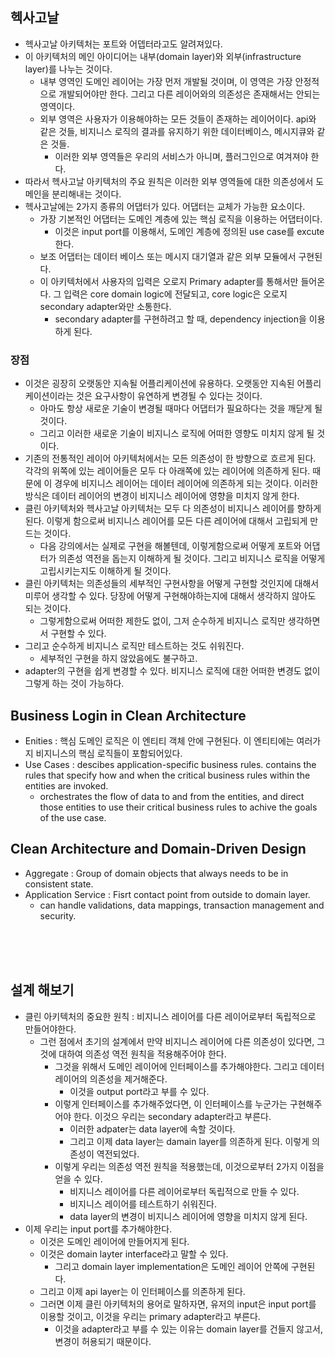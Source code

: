 ## 헥사고날

- 헥사고날 아키텍처는 포트와 어뎁터라고도 알려져있다.
- 이 아키텍처의 메인 아이디어는 내부(domain layer)와 외부(infrastructure layer)를 나누는 것이다.
  - 내부 영역인 도메인 레이어는 가장 먼저 개발될 것이며, 이 영역은 가장 안정적으로 개발되어야만 한다. 그리고 다른 레이어와의 의존성은 존재해서는 안되는 영역이다.
  - 외부 영역은 사용자가 이용해야하는 모든 것들이 존재하는 레이어이다. api와 같은 것들, 비지니스 로직의 결과를 유지하기 위한 데이터베이스, 메시지큐와 같은 것들.
    - 이러한 외부 영역들은 우리의 서비스가 아니며, 플러그인으로 여겨져야 한다.
- 따라서 헥사고날 아키텍처의 주요 원칙은 이러한 외부 영역들에 대한 의존성에서 도메인을 분리해내는 것이다.
- 헥사고날에는 2가지 종류의 어댑터가 있다. 어댑터는 교체가 가능한 요소이다.
  - 가장 기본적인 어댑터는 도메인 계층에 있는 핵심 로직을 이용하는 어댑터이다.
    - 이것은 input port를 이용해서, 도메인 계층에 정의된 use case를 excute한다.
  - 보조 어댑터는 데이터 베이스 또는 메시지 대기열과 같은 외부 모듈에서 구현된다.
  - 이 아키텍처에서 사용자의 입력은 오로지 Primary adapter를 통해서만 들어온다. 그 입력은 core domain logic에 전달되고, core logic은 오로지 secondary adapter와만 소통한다.
    - secondary adapter를 구현하려고 할 때, dependency injection을 이용하게 된다.

### 장점

- 이것은 굉장히 오랫동안 지속될 어플리케이션에 유용하다. 오랫동안 지속된 어플리케이션이라는 것은 요구사항이 유연하게 변경될 수 있다는 것이다.
  - 아마도 항상 새로운 기술이 변경될 때마다 어댑터가 필요하다는 것을 깨닫게 될 것이다.
  - 그리고 이러한 새로운 기술이 비지니스 로직에 어떠한 영향도 미치지 않게 될 것이다.
- 기존의 전통적인 레이어 아키텍처에서는 모든 의존성이 한 방향으로 흐르게 된다. 각각의 위쪽에 있는 레이어들은 모두 다 아래쪽에 있는 레이어에 의존하게 된다. 때문에 이 경우에 비지니스 레이어는 데이터 레이어에 의존하게 되는 것이다. 이러한 방식은 데이터 레이어의 변경이 비지니스 레이어에 영향을 미치지 않게 한다.
- 클린 아키텍처와 헥사고날 아키텍처는 모두 다 의존성이 비지니스 레이어를 향하게 된다. 이렇게 함으로써 비지니스 레이어를 모든 다른 레이어에 대해서 고립되게 만드는 것이다.
  - 다음 강의에서는 실제로 구현을 해볼텐데, 이렇게함으로써 어떻게 포트와 어댑터가 의존성 역전을 돕는지 이해하게 될 것이다. 그리고 비지니스 로직을 어떻게 고립시키는지도 이해하게 될 것이다.
- 클린 아키텍처는 의존성들의 세부적인 구현사항을 어떻게 구현할 것인지에 대해서 미루어 생각할 수 있다. 당장에 어떻게 구현해야하는지에 대해서 생각하지 않아도 되는 것이다.
  - 그렇게함으로써 어떠한 제한도 없이, 그저 순수하게 비지니스 로직만 생각하면서 구현할 수 있다.
- 그리고 순수하게 비지니스 로직만 테스트하는 것도 쉬워진다.
  - 세부적인 구현을 하지 않았음에도 불구하고.
- adapter의 구현을 쉽게 변경할 수 있다. 비지니스 로직에 대한 어떠한 변경도 없이 그렇게 하는 것이 가능하다.

## Business Login in Clean Architecture

- Enities : 핵심 도메인 로직은 이 엔티티 객체 안에 구현된다. 이 엔티티에는 여러가지 비지니스의 핵심 로직들이 포함되어있다.
- Use Cases : descibes application-specific business rules. contains the rules that specify how and when the critical business rules within the entities are invoked.
  - orchestrates the flow of data to and from the entities, and direct those entities to use their critical business rules to achive the goals of the use case.

## Clean Architecture and Domain-Driven Design

- Aggregate : Group of domain objects that always needs to be in consistent state.
- Application Service : Fisrt contact point from outside to domain layer.
  - can handle validations, data mappings, transaction management and security.

<br/>
<br/>
<br/>

## 설계 해보기

- 클린 아키텍처의 중요한 원칙 : 비지니스 레이어를 다른 레이어로부터 독립적으로 만들어야한다.
  - 그런 점에서 초기의 설계에서 만약 비지니스 레이어에 다른 의존성이 있다면, 그것에 대하여 의존성 역전 원칙을 적용해주어야 한다.
    - 그것을 위해서 도메인 레이어에 인터페이스를 추가해야한다. 그리고 데이터 레이어의 의존성을 제거해준다.
      - 이것을 output port라고 부를 수 있다.
    - 이렇게 인터페이스를 추가해주었다면, 이 인터페이스를 누군가는 구현해주어야 한다. 이것으 우리는 secondary adapter라고 부른다.
      - 이러한 adpater는 data layer에 속할 것이다.
      - 그리고 이제 data layer는 damain layer를 의존하게 된다. 이렇게 의존성이 역전되었다.
    - 이렇게 우리는 의존성 역전 원칙을 적용했는데, 이것으로부터 2가지 이점을 얻을 수 있다.
      - 비지니스 레이어를 다른 레이어로부터 독립적으로 만들 수 있다.
      - 비지니스 레이어를 테스트하기 쉬워진다.
      - data layer의 변경이 비지니스 레이어에 영향을 미치지 않게 된다.
- 이제 우리는 input port를 추가해야한다.
  - 이것은 도메인 레이어에 만들어지게 된다.
  - 이것은 domain layter interface라고 말할 수 있다.
    - 그리고 domain layer implementation은 도메인 레이어 안쪽에 구현된다.
  - 그리고 이제 api layer는 이 인터페이스를 의존하게 된다.
  - 그러면 이제 클린 아키텍처의 용어로 말하자면, 유저의 input은 input port를 이용할 것이고, 이것을 우리는 primary adapter라고 부른다.
    - 이것을 adapter라고 부를 수 있는 이유는 domain layer를 건들지 않고서, 변경이 허용되기 때문이다.
